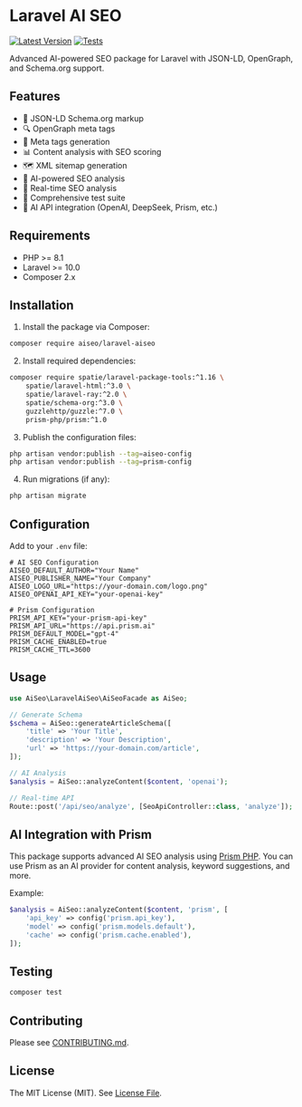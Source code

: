 # Laravel AI SEO

[![Latest Version](https://img.shields.io/packagist/v/aiseo/laravel-aiseo.svg?style=flat-square)](https://packagist.org/packages/aiseo/laravel-aiseo)
[![Tests](https://github.com/laravelgpt/laravel-aiseo/actions/workflows/tests.yml/badge.svg)](https://github.com/laravelgpt/laravel-aiseo/actions/workflows/tests.yml)

Advanced AI-powered SEO package for Laravel with JSON-LD, OpenGraph, and Schema.org support.

## Features

- 🎯 JSON-LD Schema.org markup
- 🔍 OpenGraph meta tags
- 📝 Meta tags generation
- 📊 Content analysis with SEO scoring
- 🗺️ XML sitemap generation
- 🤖 AI-powered SEO analysis
- 🔄 Real-time SEO analysis
- 🧪 Comprehensive test suite
- 🧠 AI API integration (OpenAI, DeepSeek, Prism, etc.)

## Requirements

- PHP >= 8.1
- Laravel >= 10.0
- Composer 2.x

## Installation

1. Install the package via Composer:

```bash
composer require aiseo/laravel-aiseo
```

2. Install required dependencies:

```bash
composer require spatie/laravel-package-tools:^1.16 \
    spatie/laravel-html:^3.0 \
    spatie/laravel-ray:^2.0 \
    spatie/schema-org:^3.0 \
    guzzlehttp/guzzle:^7.0 \
    prism-php/prism:^1.0
```

3. Publish the configuration files:

```bash
php artisan vendor:publish --tag=aiseo-config
php artisan vendor:publish --tag=prism-config
```

4. Run migrations (if any):

```bash
php artisan migrate
```

## Configuration

Add to your `.env` file:

```env
# AI SEO Configuration
AISEO_DEFAULT_AUTHOR="Your Name"
AISEO_PUBLISHER_NAME="Your Company"
AISEO_LOGO_URL="https://your-domain.com/logo.png"
AISEO_OPENAI_API_KEY="your-openai-key"

# Prism Configuration
PRISM_API_KEY="your-prism-api-key"
PRISM_API_URL="https://api.prism.ai"
PRISM_DEFAULT_MODEL="gpt-4"
PRISM_CACHE_ENABLED=true
PRISM_CACHE_TTL=3600
```

## Usage

```php
use AiSeo\LaravelAiSeo\AiSeoFacade as AiSeo;

// Generate Schema
$schema = AiSeo::generateArticleSchema([
    'title' => 'Your Title',
    'description' => 'Your Description',
    'url' => 'https://your-domain.com/article',
]);

// AI Analysis
$analysis = AiSeo::analyzeContent($content, 'openai');

// Real-time API
Route::post('/api/seo/analyze', [SeoApiController::class, 'analyze']);
```

## AI Integration with Prism

This package supports advanced AI SEO analysis using [Prism PHP](https://github.com/prism-php/prism). You can use Prism as an AI provider for content analysis, keyword suggestions, and more.

Example:

```php
$analysis = AiSeo::analyzeContent($content, 'prism', [
    'api_key' => config('prism.api_key'),
    'model' => config('prism.models.default'),
    'cache' => config('prism.cache.enabled'),
]);
```

## Testing

```bash
composer test
```

## Contributing

Please see [CONTRIBUTING.md](CONTRIBUTING.md).

## License

The MIT License (MIT). See [License File](LICENSE.md).
